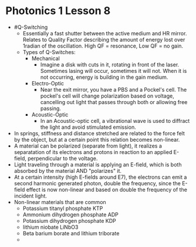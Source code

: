 # Photonics 1 Lesson 8
- #Q-Switching
  - Essentially a fast shutter between the active medium and HR mirror. Relates to Quality Factor describing the amount of energy lost over 1radian of the oscillation. High QF = resonance, Low QF = no gain.
  - Types of Q-Switches:
    - Mechanical
      - Imagine a disk with cuts in it, rotating in front of the laser. Sometimes lasing will occur, sometimes it will not. When it is not occurring, energy is building in the gain medium.
    - Electro-Optic
      - Near the exit mirror, you have a PBS and a Pockel's cell. The pockel's cell will change polarization based on voltage, cancelling out light that passes through both or allowing free passing.
    - Acoustic-Optic
      - In an Acoustic-optic cell, a vibrational wave is used to diffract the light and avoid stimulated emission.
- In springs, stiffness and distance stretched are related to the force felt by the object, but at a certain point this relation becomes non-linear.
- A material can be polarized (separate from light), it realizes a separatation of its electrons and protons in reaction to an applied E-field, perpendicular to the voltage.
- Light traveling through a material is applying an E-field, which is both absorbed by the material AND "polarizes" it.
- At a certain intensity (high E-fields around E7), the electrons can emit a second harmonic generated photon, double the frequency, since the E-field effect is now non-linear and based on double the frequency of the incident light.
- Non-linear materials that are common
  - Potassium titanyl phosphate KTP
  - Ammonium dihydrogen phosphate ADP
  - Potassium dihydrogen phosphate KDP
  - lithium niobate LiNbO3
  - Beta barium borate and lithium triborate
  - 
